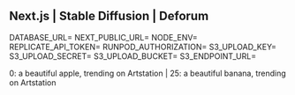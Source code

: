 ## Next.js | Stable Diffusion | Deforum

DATABASE_URL=
NEXT_PUBLIC_URL=
NODE_ENV=
REPLICATE_API_TOKEN=
RUNPOD_AUTHORIZATION=
S3_UPLOAD_KEY=
S3_UPLOAD_SECRET=
S3_UPLOAD_BUCKET=
S3_ENDPOINT_URL=

0: a beautiful apple, trending on Artstation | 25: a beautiful banana, trending on Artstation
